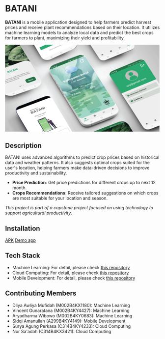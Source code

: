# BATANI
**BATANI** is a mobile application designed to help farmers predict harvest prices and receive plant recommendations based on their location. It utilizes machine learning models to analyze local data and predict the best crops for farmers to plant, maximizing their yield and profitability.

![batani app design](batani_app_design.png)

## Description
BATANI uses advanced algorithms to predict crop prices based on historical data and weather patterns. It also suggests optimal crops suited for the user's location, helping farmers make data-driven decisions to improve productivity and sustainability.

- **Price Prediction**: Get price predictions for different crops up to next 12 month.
- **Crops Recommendations**: Receive tailored suggestions on which crops are most suitable for your location and season.

*This project is part of a capstone project focused on using technology to support agricultural productivity*.

## Installation
[APK](https://github.com/batani2024/Batani-MobileDev/releases/tag/v1.0.0)
[Demo app](https://drive.google.com/file/d/1ueUY8mIPVwuNCNF0HTUPcJUWT4huvTYZ/view?usp=sharing)

## Tech Stack
- Machine Learning: For detail, please check [this repository](https://github.com/batani2024/Machine-Learning)
- Cloud Computing: For detail, please check [this repository](https://github.com/batani2024/CC)
- Mobile Development: For detail, please check [this repository](https://github.com/batani2024/MD)

## Contributing Members
- Dliya Awliya Mufidah (M002B4KX1180): Machine Learning
- Vincent Gunaratana (M002B4KY4427): Machine Learning
- Aryadharma Wibowo (M002B4KY0683): Machine Learning
- Sidqi Amanullah (A299B4KY4149): Mobile Development
- Surya Agung Perkasa (C314B4KY4233): Cloud Computing
- Nur Sa'adah (C314B4KX3421): Cloud Computing  
